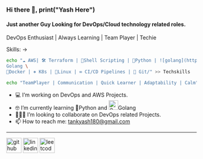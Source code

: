 ### Hi there 👋, print("Yash Here")
#### Just another Guy Looking for DevOps/Cloud technology related roles.
DevOps Enthusiast | Always Learning | Team Player | Techie

Skills: ->

```bash
echo "☁️ AWS| 🛠️ Terraform | 📃Shell Scripting | 🐍Python | ![golang](https://github.com/Yashtank-git/Yashtank-git/assets/69433053/9a7c6ba5-9947-4e2f-82d7-fb646f89c5ea)
Golang \
🐳Docker | ⎈ K8s | 🐧Linux | ∞ CI/CD Pipelines | 🐙 Git/" >> Techskills 
```

```bash
echo "TeamPlayer | Communication | Quick Learner | Adaptability | Calm" >> Softskills
```
- 💻 I’m working on DevOps and AWS Projects. 
- 🤓 I’m currently learning 🐍Python and <img src=https://github.com/Yashtank-git/Yashtank-git/assets/69433053/382ad58d-5c00-4598-ba93-b1eca2e4a50e width="25px" height="25px"  alt="Golang">Golang
- 🧑‍🤝‍🧑 I’m looking to collaborate on DevOps related Projects. 
- 📫 How to reach me: tankyash180@gmail.com

---

[<img src='https://cdn.jsdelivr.net/npm/simple-icons@3.0.1/icons/github.svg' alt='github' height='40'>](https://github.com/Yashtank-git)  [<img src='https://cdn.jsdelivr.net/npm/simple-icons@3.0.1/icons/linkedin.svg' alt='linkedin' height='40'>](https://www.linkedin.com/in/yashtank/) [<img src='https://cdn.jsdelivr.net/npm/simple-icons@3.0.1/icons/leetcode.svg' alt='leetcode' height='40'>](https://leetcode.com/tankyash180/) 

